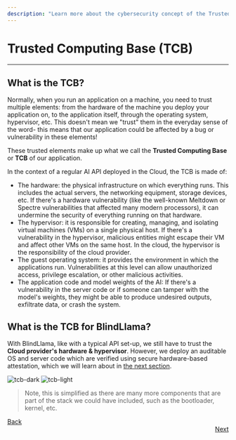 ```yaml
---
description: "Learn more about the cybersecurity concept of the Trusted Computing Base (TCB) and discover BlindLLama's TCB"
---
```


# Trusted Computing Base (TCB)
________________________________________________________

## What is the TCB?

Normally, when you run an application on a machine, you need to trust multiple elements: from the hardware of the machine you deploy your application on, to the application itself, through the operating system, hypervisor, etc. This doesn't mean we "trust" them in the everyday sense of the word- this means that our application could be affected by a bug or vulnerability in these elements! 

These trusted elements make up what we call the **Trusted Computing Base** or **TCB** of our application.

In the context of a regular AI API deployed in the Cloud, the TCB is made of:

+ The hardware: the physical infrastructure on which everything runs. This includes the actual servers, the networking equipment, storage devices, etc. If there's a hardware vulnerability (like the well-known Meltdown or Spectre vulnerabilities that affected many modern processors), it can undermine the security of everything running on that hardware.
+ The hypervisor: it is responsible for creating, managing, and isolating virtual machines (VMs) on a single physical host. If there's a vulnerability in the hypervisor, malicious entities might escape their VM and affect other VMs on the same host. In the cloud, the hypervisor is the responsibility of the cloud provider.
+ The guest operating system: it provides the environment in which the applications run. Vulnerabilities at this level can allow unauthorized access, privilege escalation, or other malicious activities.
+ The application code and model weights of the AI: If there's a vulnerability in the server code or if someone can tamper with the model's weights, they might be able to produce undesired outputs, exfiltrate data, or crash the system.

## What is the TCB for BlindLlama?

With BlindLlama, like with a typical API set-up, we still have to trust the **Cloud provider's hardware & hypervisor**. However, we deploy an auditable OS and server code which are verified using secure hardware-based attestation, which we will learn about in [the next section](./TPMs.md).

![tcb-dark](../../assets/tcb-dark.png#only-dark)
![tcb-light](../../assets/tcb-light.png#only-light)

> Note, this is simplified as there are many more components that are part of the stack we could have included, such as the bootloader, kernel, etc.

<div style="text-align: left;">
  <a href="../hardened-systems" class="btn">Back</a>
</div>

<div style="text-align: right;">
  <a href="../TPMs" class="btn">Next</a>
</div>
